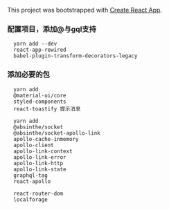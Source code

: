 This project was bootstrapped with [Create React App](https://github.com/facebookincubator/create-react-app).

### 配置项目，添加@与gql支持
```
  yarn add --dev
  react-app-rewired
  babel-plugin-transform-decorators-legacy
```
### 添加必要的包
```
  yarn add
  @material-ui/core
  styled-components
  react-toastify 提示消息
```
```
  yarn add
  @absinthe/socket
  @absinthe/socket-apollo-link
  apollo-cache-inmemory
  apollo-client
  apollo-link-context
  apollo-link-error
  apollo-link-http
  apollo-link-state
  graphql-tag
  react-apollo

  react-router-dom
  localforage
```




